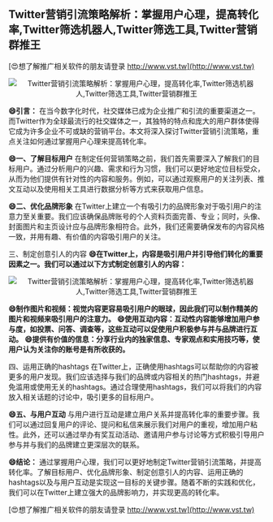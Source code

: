 ## **Twitter营销引流策略解析：掌握用户心理，提高转化率,Twitter筛选机器人,Twitter筛选工具,Twitter营销群推王**

[😍想了解推广相关软件的朋友请登录 http://www.vst.tw](http://www.vst.tw)

 <center><img src="https://vst.tw/MP4/tuiguang/png/1.png" alt="Twitter营销引流策略解析：掌握用户心理，提高转化率,Twitter筛选机器人,Twitter筛选工具,Twitter营销群推王"></center>

**😄引言：**
在当今数字化时代，社交媒体已成为企业推广和引流的重要渠道之一。而Twitter作为全球最流行的社交媒体之一，其独特的特点和庞大的用户群体使得它成为许多企业不可或缺的营销平台。本文将深入探讨Twitter营销引流策略，重点关注如何通过掌握用户心理来提高转化率。

**😄一、了解目标用户**
在制定任何营销策略之前，我们首先需要深入了解我们的目标用户。通过分析用户的兴趣、需求和行为习惯，我们可以更好地定位目标受众，从而为他们提供有针对性的内容和服务。例如，可以通过观察用户的关注列表、推文互动以及使用相关工具进行数据分析等方式来获取用户信息。

**😄二、优化品牌形象**
在Twitter上建立一个有吸引力的品牌形象对于吸引用户的注意力至关重要。我们应该确保品牌账号的个人资料页面完善、专业；同时，头像、封面图片和主页设计应与品牌形象相符合。此外，我们还需要确保发布的内容风格一致，并用有趣、有价值的内容吸引用户的关注。

三、制定创意引人的内容
**😄在Twitter上，内容是吸引用户并引导他们转化的重要因素之一。我们可以通过以下方式制定创意引人的内容：**

 <center><img src="https://vst.tw/MP4/tuiguang/png/2.png" alt="Twitter营销引流策略解析：掌握用户心理，提高转化率,Twitter筛选机器人,Twitter筛选工具,Twitter营销群推王"></center>

**😄制作图片和视频：视觉内容更容易吸引用户的眼球，因此我们可以制作精美的图片和视频来吸引用户的注意力。**
**😄使用互动内容：互动性内容能够增加用户参与度，如投票、问答、调查等，这些互动可以促使用户积极参与并与品牌进行互动。**
**😄提供有价值的信息：分享行业内的独家信息、专家观点和实用技巧等，使用户认为关注你的账号是有所收获的。**

四、运用正确的hashtags
在Twitter上，正确使用hashtags可以帮助你的内容被更多的用户发现。我们应该选择与我们的品牌或内容相关的热门hashtags，并避免滥用或使用无关的hashtags。通过合理使用hashtags，我们可以将我们的内容放入相关话题的讨论中，吸引更多的目标用户。

**😄五、与用户互动**
与用户进行互动是建立用户关系并提高转化率的重要步骤。我们可以通过回复用户的评论、提问和私信来展示我们对用户的重视，增加用户粘性。此外，还可以通过举办有奖互动活动、邀请用户参与讨论等方式积极引导用户参与并与我们的品牌建立更深层次的联系。

**😄结论：**
通过掌握用户心理，我们可以更好地制定Twitter营销引流策略，并提高转化率。了解目标用户、优化品牌形象、制定创意引人的内容、运用正确的hashtags以及与用户互动是实现这一目标的关键步骤。随着不断的实践和优化，我们可以在Twitter上建立强大的品牌影响力，并实现更高的转化率。

[😍想了解推广相关软件的朋友请登录 http://www.vst.tw](http://www.vst.tw)



